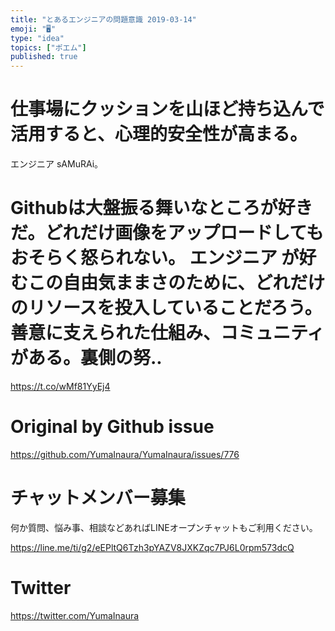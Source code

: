 ```yaml
---
title: "とあるエンジニアの問題意識 2019-03-14"
emoji: "🖥"
type: "idea"
topics: ["ポエム"]
published: true
---
```



# 仕事場にクッションを山ほど持ち込んで活用すると、心理的安全性が高まる。
エンジニア sAMuRAi。 
# Githubは大盤振る舞いなところが好きだ。どれだけ画像をアップロードしてもおそらく怒られない。 エンジニア が好むこの自由気ままさのために、どれだけのリソースを投入していることだろう。善意に支えられた仕組み、コミュニティがある。裏側の努..

<https://t.co/wMf81YyEj4>

# Original by Github issue

https://github.com/YumaInaura/YumaInaura/issues/776








<!-- Update From Qiita API -->

# チャットメンバー募集


何か質問、悩み事、相談などあればLINEオープンチャットもご利用ください。

https://line.me/ti/g2/eEPltQ6Tzh3pYAZV8JXKZqc7PJ6L0rpm573dcQ





# Twitter


https://twitter.com/YumaInaura


<!-- Update From Qiita API -->


